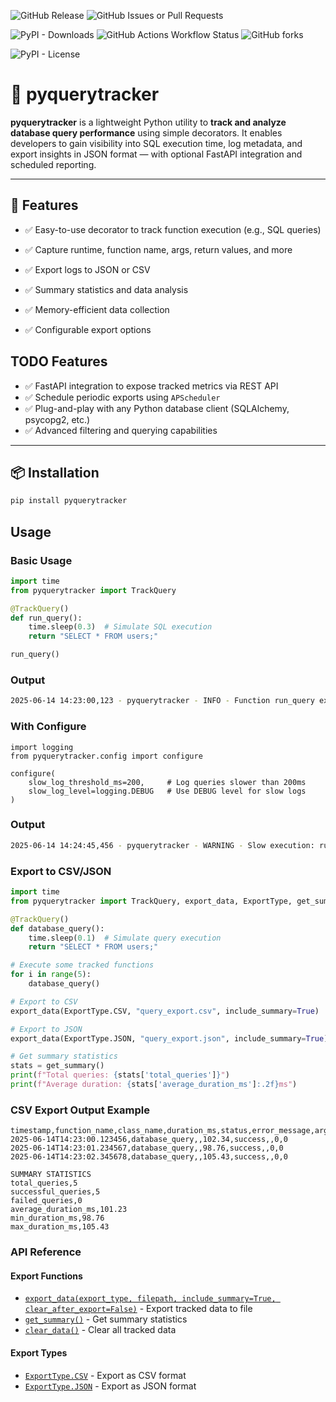 ![GitHub Release](https://img.shields.io/github/v/release/MuddyHope/pyquerytracker)
![GitHub Issues or Pull Requests](https://img.shields.io/github/issues/MuddyHope/pyquerytracker)

![PyPI - Downloads](https://img.shields.io/pypi/dm/pyquerytracker)
![GitHub Actions Workflow Status](https://img.shields.io/github/actions/workflow/status/MuddyHope/pyquerytracker/.github%2Fworkflows%2Fpublish.yml)
![GitHub forks](https://img.shields.io/github/forks/MuddyHope/pyquerytracker)

![PyPI - License](https://img.shields.io/pypi/l/pyquerytracker)

# 🐍 pyquerytracker

**pyquerytracker** is a lightweight Python utility to **track and analyze database query performance** using simple decorators. It enables developers to gain visibility into SQL execution time, log metadata, and export insights in JSON format — with optional FastAPI integration and scheduled reporting.

---

## 🚀 Features

- ✅ Easy-to-use decorator to track function execution (e.g., SQL queries)
- ✅ Capture runtime, function name, args, return values, and more

- ✅ Export logs to JSON or CSV
- ✅ Summary statistics and data analysis
- ✅ Memory-efficient data collection
- ✅ Configurable export options

## TODO Features
- ✅ FastAPI integration to expose tracked metrics via REST API
- ✅ Schedule periodic exports using `APScheduler`
- ✅ Plug-and-play with any Python database client (SQLAlchemy, psycopg2, etc.)
- ✅ Advanced filtering and querying capabilities

---

## 📦 Installation

```bash
pip install pyquerytracker
```

## Usage
### Basic Usage
```python
import time
from pyquerytracker import TrackQuery

@TrackQuery()
def run_query():
    time.sleep(0.3)  # Simulate SQL execution
    return "SELECT * FROM users;"

run_query()
```
### Output
```bash
2025-06-14 14:23:00,123 - pyquerytracker - INFO - Function run_query executed successfully in 305.12ms
```

### With Configure
```
import logging
from pyquerytracker.config import configure

configure(
    slow_log_threshold_ms=200,     # Log queries slower than 200ms
    slow_log_level=logging.DEBUG   # Use DEBUG level for slow logs
)
```

### Output
```bash
2025-06-14 14:24:45,456 - pyquerytracker - WARNING - Slow execution: run_query took 501.87ms
```

### Export to CSV/JSON
```python
import time
from pyquerytracker import TrackQuery, export_data, ExportType, get_summary

@TrackQuery()
def database_query():
    time.sleep(0.1)  # Simulate query execution
    return "SELECT * FROM users;"

# Execute some tracked functions
for i in range(5):
    database_query()

# Export to CSV
export_data(ExportType.CSV, "query_export.csv", include_summary=True)

# Export to JSON
export_data(ExportType.JSON, "query_export.json", include_summary=True)

# Get summary statistics
stats = get_summary()
print(f"Total queries: {stats['total_queries']}")
print(f"Average duration: {stats['average_duration_ms']:.2f}ms")
```

### CSV Export Output Example
```csv
timestamp,function_name,class_name,duration_ms,status,error_message,args_count,kwargs_count
2025-06-14T14:23:00.123456,database_query,,102.34,success,,0,0
2025-06-14T14:23:01.234567,database_query,,98.76,success,,0,0
2025-06-14T14:23:02.345678,database_query,,105.43,success,,0,0

SUMMARY STATISTICS
total_queries,5
successful_queries,5
failed_queries,0
average_duration_ms,101.23
min_duration_ms,98.76
max_duration_ms,105.43
```

### API Reference

#### Export Functions
- [`export_data(export_type, filepath, include_summary=True, clear_after_export=False)`](pyquerytracker/export.py) - Export tracked data to file
- [`get_summary()`](pyquerytracker/export.py) - Get summary statistics
- [`clear_data()`](pyquerytracker/export.py) - Clear all tracked data

#### Export Types
- [`ExportType.CSV`](pyquerytracker/config.py) - Export as CSV format
- [`ExportType.JSON`](pyquerytracker/config.py) - Export as JSON format



